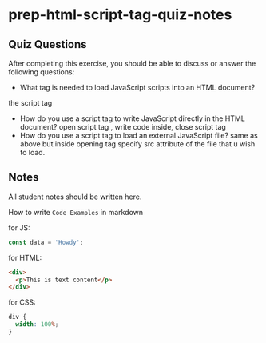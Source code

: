 # prep-html-script-tag-quiz-notes

## Quiz Questions

After completing this exercise, you should be able to discuss or answer the following questions:

- What tag is needed to load JavaScript scripts into an HTML document?

the script tag

- How do you use a script tag to write JavaScript directly in the HTML document?
  open script tag , write code inside, close script tag
- How do you use a script tag to load an external JavaScript file?
  same as above but inside opening tag specify src attribute of the file that u wish to load.

## Notes

All student notes should be written here.

How to write `Code Examples` in markdown

for JS:

```javascript
const data = 'Howdy';
```

for HTML:

```html
<div>
  <p>This is text content</p>
</div>
```

for CSS:

```css
div {
  width: 100%;
}
```
